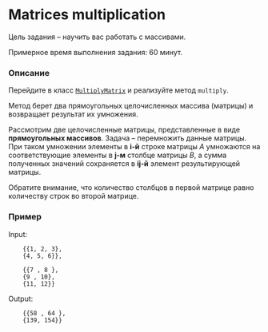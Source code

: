 # Matrices multiplication

Цель задания – научить вас работать с массивами.

Примерное время выполнения задания: 60 минут.

### Описание

Перейдите в класс [`MultiplyMatrix`](src/main/java/com/epam/training/student_dmitry_shamko/MultiplyMatrix.java)
и реализуйте метод `multiply`.

Метод берет два прямоугольных целочисленных массива (матрицы) и возвращает результат их умножения. 

Рассмотрим две целочисленные матрицы, представленные в виде **прямоугольных массивов**. Задача – перемножить данные матрицы. При таком умножении элементы в **i-й** строке матрицы *A* умножаются на соответствующие элементы в **j-м** столбце матрицы *B*, а сумма полученных значений сохраняется в **ij-й** элемент результирующей матрицы.

Обратите внимание, что количество столбцов в первой матрице равно количеству строк во второй матрице.

### Пример

Input:

        {{1, 2, 3}, 
        {4, 5, 6}}, 
        
        {{7 , 8 }, 
        {9 , 10},
        {11, 12}}

Output:

        {{58 , 64 },
        {139, 154}}
